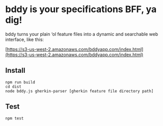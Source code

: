 # bddy is your specifications BFF, ya dig!

bddy turns your plain ‘ol feature files into a dynamic and searchable web interface, like this:

[https://s3-us-west-2.amazonaws.com/bddyapp.com/index.html](https://s3-us-west-2.amazonaws.com/bddyapp.com/index.html)

## Install

```
npm run build
cd dist
node bddy.js gherkin-parser [gherkin feature file directory path]
```

## Test

```
npm test
```




